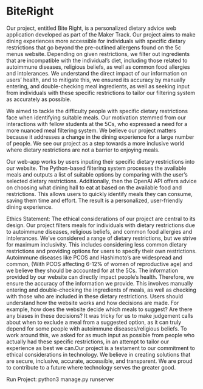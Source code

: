 # BiteRight
Our project, entitled Bite Right, is a personalized dietary advice web application developed as part of the Maker Track. Our project aims to make dining experiences more accessible for individuals with specific dietary restrictions that go beyond the pre-outlined allergens found on the 5c menus website. Depending on given restrictions, we filter out ingredients that are incompatible with the individual’s diet, including those related to autoimmune diseases, religious beliefs, as well as common food allergies and intolerances. We understand the direct impact of our information on users’ health, and to mitigate this, we ensured its accuracy by manually entering, and double-checking meal ingredients, as well as seeking input from individuals with these specific restrictions to tailor our filtering system as accurately as possible.

We aimed to tackle the difficulty people with specific dietary restrictions face when identifying suitable meals. Our motivation stemmed from our interactions with fellow students at the 5Cs, who expressed a need for a more nuanced meal filtering system. We believe our project matters because it addresses a change in the dining experience for a large number of people. We see our project as a step towards a more inclusive world where dietary restrictions are not a barrier to enjoying meals.

Our web-app works by users inputing their specific dietary restrictions into our website. The Python-based filtering system processes the available meals and outputs a list of suitable options by comparing with the user’s selected dietary restrictions. Additionally, then the OpenAI API offers advice on choosing what dining hall to eat at based on the available food and restrictions. This allows users to quickly identify meals they can consume, saving them time and effort. The result is a personalized, user-friendly dining experience.

Ethics Statement: The ethical considerations of our project are central to its design. Our project filters meals for individuals with dietary restrictions due to autoimmune diseases, religious beliefs, and common food allergies and intolerances. We’ve considered a range of dietary restrictions, but we strive for maximum inclusivity. This includes considering less common dietary restrictions and providing options for users to specify their own restrictions. Autoimmune diseases like PCOS and Hashimoto’s are widespread and common, (With PCOS affecting 6-12% of women of reproductive age) and we believe they should be accounted for at the 5Cs. The information provided by our website can directly impact people’s health. Therefore, we ensure the accuracy of the information we provide. This involves manually entering and double-checking the ingredients of meals, as well as checking with those who are included in these dietary restrictions. Users should understand how the website works and how decisions are made. For example, how does the website decide which meals to suggest? Are there any biases in these decisions? It was tricky for us to make judgement calls about when to exclude a meal from a suggested option, as it can truly depend for some people with autoimmune diseases/religious beliefs. To work around this, we asked for as much input as possible from people who actually had these specific restrictions, in an attempt to tailor our experience as best we can.Our project is a testament to our commitment to ethical considerations in technology. We believe in creating solutions that are secure, inclusive, accurate, accessible, and transparent. We are proud to contribute to a future where technology serves the greater good.

Run Project:
python3 manage.py runserver


